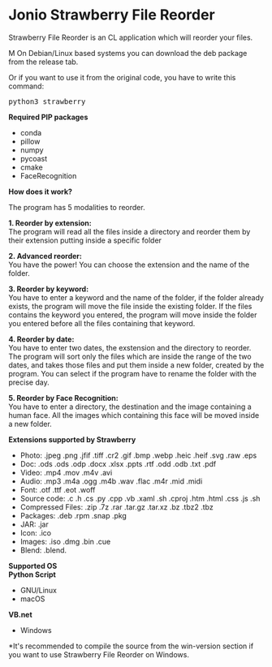# Jonio Strawberry File Reorder

Strawberry File Reorder is an CL application which will reorder your files.</br>

M
On Debian/Linux based systems you can download the deb package from the release tab.

Or if you want to use it from the original code, you have to write this command:

<pre>python3 strawberry</pre>
<b>Required PIP packages</b>
- conda
- pillow
- numpy
- pycoast
- cmake
- FaceRecognition

<b>How does it work?</b>
<p>
The program has 5 modalities to reorder. 

<b>1. Reorder by extension: </b></br>
The program will read all the files inside a directory and reorder them by their extension putting inside a specific folder

<b>2. Advanced reorder:</b></br>
You have the power! You can choose the extension and the name of the folder.

<b>3. Reorder by keyword:</b></br>
You have to enter a keyword and the name of the folder, if the folder already exists, the program will move the file inside the existing folder. If the files contains the keyword you entered, the program will move inside the folder you entered before all the files containing that keyword.</p>

<b>4. Reorder by date:</b></br>
You have to enter two dates, the exstension and the directory to reorder. The program will sort only the files which are inside the range of the two dates, and takes those files and put them inside a new folder, created by the program. You can select if the program have to rename the folder with the precise day.</p>

<b>5. Reorder by Face Recognition:</b></br>
You have to enter a directory, the destination and the image containing a human face. All the images which containing this face will be moved inside a new folder.

<b>Extensions supported by Strawberry</b>

<ul>
  <li>Photo: .jpeg .png .jfif .tiff .cr2 .gif .bmp .webp .heic .heif .svg .raw .eps</li>
    <li>Doc: .ods .ods .odp .docx .xlsx .ppts .rtf .odd .odb .txt .pdf</li>
    <li>Video: .mp4 .mov .m4v .avi </li>
    <li>Audio: .mp3 .m4a .ogg .m4b .wav .flac .m4r .mid .midi</li>
  <li>Font: .otf .ttf .eot .woff</li>
  <li>Source code: .c .h .cs .py .cpp .vb .xaml .sh .cproj .htm .html .css .js .sh</li>
  <li>Compressed Files: .zip .7z .rar .tar.gz .tar.xz .bz .tbz2 .tbz</li>
  <li>Packages: .deb .rpm .snap .pkg</li>
  <li>JAR: .jar</li>
  <li>Icon: .ico</li>
  <li>Images: .iso .dmg .bin .cue</li>
  <li>Blend: .blend. </li>
</ul>

<b>Supported OS</b> </br>
<b>Python Script</b>
<ul>
  <li>GNU/Linux</li>
  <li>macOS</li>
</ul>  
<b>VB.net</b>
<ul>
  <li>Windows</li>
</ul> 

*It's recommended to compile the source from the win-version section if you want to use Strawberry File Reorder on Windows.
